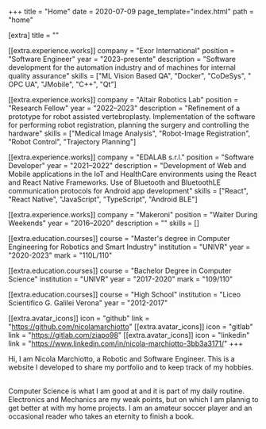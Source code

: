 +++
title = "Home"
date = 2020-07-09
page_template="index.html"
path = "home"

[extra]
title = ""

[[extra.experience.works]]
  company = "Exor International"
  position = "Software Engineer"
  year = "2023-presente"
  description = "Software development for the automation industry and of machines for internal quality assurance"
  skills = ["ML Vision Based QA", "Docker", "CoDeSys", " OPC UA", "JMobile", "C++", "Qt"]

[[extra.experience.works]]
  company = "Altair Robotics Lab"
  position = "Research Fellow"
  year = "2022–2023"
  description = "Refinement of a prototype for robot assisted vertebroplasty. Implementation of the software for performing robot registration, planning the surgery and controlling the hardware"
  skills = ["Medical Image Analysis", "Robot-Image Registration", "Robot Control", "Trajectory Planning"]
   
[[extra.experience.works]]
  company = "EDALAB s.r.l."
  position = "Software Developer"
  year = "2021–2022"
  description = "Development of Web and Mobile applications in the IoT and HealthCare environments using the React and React Native Frameworks. Use of Bluetooth and BluetoothLE communication protocols for Android app development"
  skills = ["React", "React Native", "JavaScript", "TypeScript", "Android BLE"]
    
[[extra.experience.works]]
  company = "Makeroni"
  position = "Waiter During Weekends"
  year = "2016–2020"
  description = ""
  skills = []


[[extra.education.courses]]
  course = "Master's degree in Computer Engineering for Robotics and Smart Industry"
  institution = "UNIVR"
  year = "2020-2023"
  mark = "110L/110"

[[extra.education.courses]]
  course = "Bachelor Degree in Computer Science"
  institution = "UNIVR"
  year = "2017-2020"
  mark = "109/110"

[[extra.education.courses]]
  course = "High School"
  institution = "Liceo Scientifico G. Galilei Verona"
  year = "2012-2017"



[[extra.avatar_icons]]
  icon = "github"
  link = "https://github.com/nicolamarchiotto"
[[extra.avatar_icons]]
  icon = "gitlab"
  link = "https://gitlab.com/ziapo98"
[[extra.avatar_icons]]
  icon = "linkedin"
  link = "https://www.linkedin.com/in/nicola-marchiotto-3bb3a3171/"
+++

<!-- [[extra.avatar_icons]]
  icon = "mail"
  link = "mailto:nicola.marchiotto110198@gmail.com" -->

Hi, I am Nicola Marchiotto, a Robotic and Software Engineer. This is a website I developed to share my portfolio and to keep track of my hobbies.

<br>
Computer Science is what I am good at and it is part of my daily routine. Electronics and Mechanics are my weak points, but on which I am plannig to get better at with my home projects. I am an amateur soccer player and an occasional reader who takes an eternity to finish a book.
